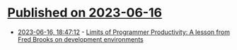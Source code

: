 # [Published on 2023-06-16](index.md)

* [2023-06-16, 18:47:12](https://lobste.rs/s/io6fyl/limits_programmer_productivity_lesson) - [Limits of Programmer Productivity: A lesson from Fred Brooks on development environments](https://pboyd.io/posts/productivity-limit/)
